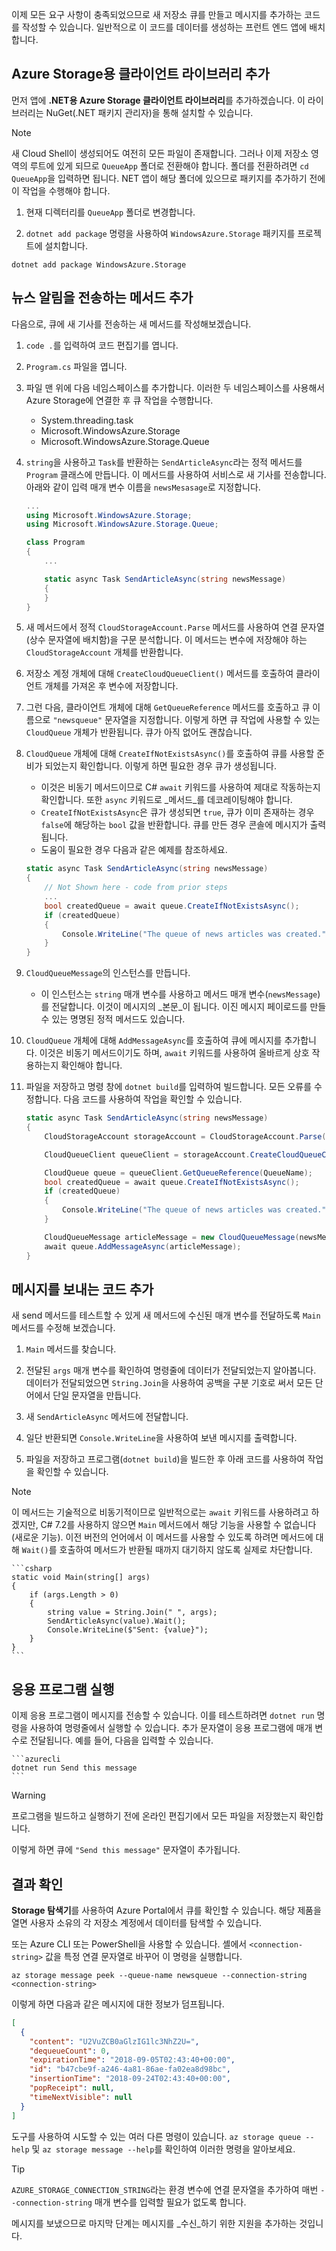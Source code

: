 이제 모든 요구 사항이 충족되었으므로 새 저장소 큐를 만들고 메시지를 추가하는 코드를 작성할 수 있습니다. 일반적으로 이 코드를 데이터를 생성하는 프런트 엔드 앱에 배치합니다.

## <a name="add-the-client-library-for-azure-storage"></a>Azure Storage용 클라이언트 라이브러리 추가

먼저 앱에 **.NET용 Azure Storage 클라이언트 라이브러리**를 추가하겠습니다. 이 라이브러리는 NuGet(.NET 패키지 관리자)을 통해 설치할 수 있습니다. 

> [!NOTE]
> 새 Cloud Shell이 생성되어도 여전히 모든 파일이 존재합니다. 그러나 이제 저장소 영역의 루트에 있게 되므로 `QueueApp` 폴더로 전환해야 합니다. 폴더를 전환하려면 `cd QueueApp`을 입력하면 됩니다. NET 앱이 해당 폴더에 있으므로 패키지를 추가하기 전에 이 작업을 수행해야 합니다.

1. 현재 디렉터리를 `QueueApp` 폴더로 변경합니다.

1. `dotnet add package` 명령을 사용하여 `WindowsAzure.Storage` 패키지를 프로젝트에 설치합니다.

```azurecli
dotnet add package WindowsAzure.Storage
```

## <a name="add-a-method-to-send-a-news-alert"></a>뉴스 알림을 전송하는 메서드 추가

다음으로, 큐에 새 기사를 전송하는 새 메서드를 작성해보겠습니다.

1. `code .`를 입력하여 코드 편집기를 엽니다.

1. `Program.cs` 파일을 엽니다.

1. 파일 맨 위에 다음 네임스페이스를 추가합니다. 이러한 두 네임스페이스를 사용해서 Azure Storage에 연결한 후 큐 작업을 수행합니다.

    - System.threading.task
    - Microsoft.WindowsAzure.Storage
    - Microsoft.WindowsAzure.Storage.Queue

1. `string`을 사용하고 `Task`를 반환하는 `SendArticleAsync`라는 정적 메서드를 `Program` 클래스에 만듭니다. 이 메서드를 사용하여 서비스로 새 기사를 전송합니다. 아래와 같이 입력 매개 변수 이름을 `newsMesasage`로 지정합니다.

    ```csharp
    ...
    using Microsoft.WindowsAzure.Storage;
    using Microsoft.WindowsAzure.Storage.Queue; 
    
    class Program
    {
        ...
    
        static async Task SendArticleAsync(string newsMessage)
        {
        }
    }
    ```
    
1. 새 메서드에서 정적 `CloudStorageAccount.Parse` 메서드를 사용하여 연결 문자열(상수 문자열에 배치함)을 구문 분석합니다. 이 메서드는 변수에 저장해야 하는 `CloudStorageAccount` 개체를 반환합니다.

1. 저장소 계정 개체에 대해 `CreateCloudQueueClient()` 메서드를 호출하여 클라이언트 개체를 가져온 후 변수에 저장합니다.

1. 그런 다음, 클라이언트 개체에 대해 `GetQueueReference` 메서드를 호출하고 큐 이름으로 `"newsqueue"` 문자열을 지정합니다. 이렇게 하면 큐 작업에 사용할 수 있는 `CloudQueue` 개체가 반환됩니다. 큐가 아직 없어도 괜찮습니다.

1. `CloudQueue` 개체에 대해 `CreateIfNotExistsAsync()`를 호출하여 큐를 사용할 준비가 되었는지 확인합니다. 이렇게 하면 필요한 경우 큐가 생성됩니다.
    - 이것은 비동기 메서드이므로 C# `await` 키워드를 사용하여 제대로 작동하는지 확인합니다. 또한 `async` 키워드로 _메서드_를 데코레이팅해야 합니다. 
    - `CreateIfNotExistsAsync`은 큐가 생성되면 `true`, 큐가 이미 존재하는 경우 `false`에 해당하는 `bool` 값을 반환합니다. 큐를 만든 경우 콘솔에 메시지가 출력됩니다.
    - 도움이 필요한 경우 다음과 같은 예제를 참조하세요.

    ```csharp
    static async Task SendArticleAsync(string newsMessage)
    {
        // Not Shown here - code from prior steps
        ...
        bool createdQueue = await queue.CreateIfNotExistsAsync();
        if (createdQueue)
        {
            Console.WriteLine("The queue of news articles was created.");
        }
    }
    ```

1. `CloudQueueMessage`의 인스턴스를 만듭니다. 
    - 이 인스턴스는 `string` 매개 변수를 사용하고 메서드 매개 변수(`newsMessage`)를 전달합니다. 이것이 메시지의 _본문_이 됩니다. 이진 메시지 페이로드를 만들 수 있는 명명된 정적 메서드도 있습니다.
    

1. `CloudQueue` 개체에 대해 `AddMessageAsync`를 호출하여 큐에 메시지를 추가합니다. 이것은 비동기 메서드이기도 하며, `await` 키워드를 사용하여 올바르게 상호 작용하는지 확인해야 합니다.

1. 파일을 저장하고 명령 창에 `dotnet build`를 입력하여 빌드합니다. 모든 오류를 수정합니다. 다음 코드를 사용하여 작업을 확인할 수 있습니다.

    ```csharp
    static async Task SendArticleAsync(string newsMessage)
    {
        CloudStorageAccount storageAccount = CloudStorageAccount.Parse(ConnectionString);
    
        CloudQueueClient queueClient = storageAccount.CreateCloudQueueClient();
    
        CloudQueue queue = queueClient.GetQueueReference(QueueName);
        bool createdQueue = await queue.CreateIfNotExistsAsync();
        if (createdQueue)
        {
            Console.WriteLine("The queue of news articles was created.");
        }
    
        CloudQueueMessage articleMessage = new CloudQueueMessage(newsMessage);
        await queue.AddMessageAsync(articleMessage);
    }
    ```

## <a name="add-code-to-send-a-message"></a>메시지를 보내는 코드 추가

새 send 메서드를 테스트할 수 있게 새 메서드에 수신된 매개 변수를 전달하도록 `Main` 메서드를 수정해 보겠습니다.

1. `Main` 메서드를 찾습니다.

1. 전달된 `args` 매개 변수를 확인하여 명령줄에 데이터가 전달되었는지 알아봅니다. 데이터가 전달되었으면 `String.Join`을 사용하여 공백을 구분 기호로 써서 모든 단어에서 단일 문자열을 만듭니다.

1. 새 `SendArticleAsync` 메서드에 전달합니다. 

1. 일단 반환되면 `Console.WriteLine`을 사용하여 보낸 메시지를 출력합니다.

1. 파일을 저장하고 프로그램(`dotnet build`)을 빌드한 후 아래 코드를 사용하여 작업을 확인할 수 있습니다.

> [!NOTE]
> 이 메서드는 기술적으로 비동기적이므로 일반적으로는 `await` 키워드를 사용하려고 하겠지만, C# 7.2를 사용하지 않으면 `Main` 메서드에서 해당 기능을 사용할 수 없습니다(새로운 기능). 이전 버전의 언어에서 이 메서드를 사용할 수 있도록 하려면 메서드에 대해 `Wait()`를 호출하여 메서드가 반환될 때까지 대기하지 않도록 실제로 차단합니다.

    ```csharp
    static void Main(string[] args)
    {
        if (args.Length > 0)
        {
            string value = String.Join(" ", args);
            SendArticleAsync(value).Wait();
            Console.WriteLine($"Sent: {value}");
        }
    }
    ```

## <a name="execute-the-application"></a>응용 프로그램 실행

이제 응용 프로그램이 메시지를 전송할 수 있습니다. 이를 테스트하려면 `dotnet run` 명령을 사용하여 명령줄에서 실행할 수 있습니다. 추가 문자열이 응용 프로그램에 매개 변수로 전달됩니다. 예를 들어, 다음을 입력할 수 있습니다.

    ```azurecli
    dotnet run Send this message
    ```

> [!WARNING]
> 프로그램을 빌드하고 실행하기 전에 온라인 편집기에서 모든 파일을 저장했는지 확인합니다.

이렇게 하면 큐에 `"Send this message"` 문자열이 추가됩니다.

## <a name="check-your-results"></a>결과 확인

**Storage 탐색기**를 사용하여 Azure Portal에서 큐를 확인할 수 있습니다. 해당 제품을 열면 사용자 소유의 각 저장소 계정에서 데이터를 탐색할 수 있습니다.

또는 Azure CLI 또는 PowerShell을 사용할 수 있습니다. 셸에서 `<connection-string>` 값을 특정 연결 문자열로 바꾸어 이 명령을 실행합니다.

```azurecli
az storage message peek --queue-name newsqueue --connection-string <connection-string> 
```

이렇게 하면 다음과 같은 메시지에 대한 정보가 덤프됩니다.

```json
[
  {
    "content": "U2VuZCB0aGlzIG1lc3NhZ2U=",
    "dequeueCount": 0,
    "expirationTime": "2018-09-05T02:43:40+00:00",
    "id": "b47cbe9f-a246-4a81-86ae-fa02ea8d98bc",
    "insertionTime": "2018-09-24T02:43:40+00:00",
    "popReceipt": null,
    "timeNextVisible": null
  }
]
```

도구를 사용하여 시도할 수 있는 여러 다른 명령이 있습니다. `az storage queue --help` 및 `az storage message --help`를 확인하여 이러한 명령을 알아보세요.

> [!TIP]
> `AZURE_STORAGE_CONNECTION_STRING`라는 환경 변수에 연결 문자열을 추가하여 매번 `--connection-string` 매개 변수를 입력할 필요가 없도록 합니다.

메시지를 보냈으므로 마지막 단계는 메시지를 _수신_하기 위한 지원을 추가하는 것입니다.